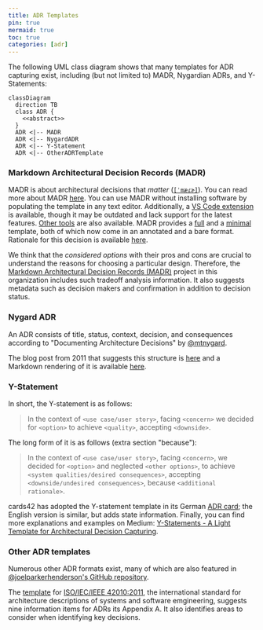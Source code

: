 ```yaml
---
title: ADR Templates
pin: true
mermaid: true
toc: true
categories: [adr]
---
```


The following UML class diagram shows that many templates for ADR capturing exist, including (but not limited to) MADR, Nygardian ADRs, and Y-Statements:

```mermaid
classDiagram
  direction TB
  class ADR {
    <<abstract>>
  }
  ADR <|-- MADR
  ADR <|-- NygardADR
  ADR <|-- Y-Statement
  ADR <|-- OtherADRTemplate
```

### Markdown Architectural Decision Records (MADR)

MADR is about architectural decisions that *matter* ([`[ˈmæɾɚ]`](https://en.wiktionary.org/wiki/matter#Pronunciation)). You can read more about MADR [here](https://www.ozimmer.ch/practices/2022/11/22/MADRTemplatePrimer.html). You can use MADR without installing software by populating the template in any text editor. Additionally, a [VS Code extension](https://marketplace.visualstudio.com/items?itemName=StevenChen.vscode-adr-manager) is available, though it may be outdated and lack support for the latest features. [Other tools](https://adr.github.io/adr-tooling/#madr-template) are also available. MADR provides a [full](https://github.com/adr/madr/blob/4.0.0/template/adr-template.md?plain=1) and a [minimal](https://github.com/adr/madr/blob/4.0.0/template/adr-template-minimal.md?plain=1) template, both of which now come in an annotated and a bare format. Rationale for this decision is available [here](https://github.com/adr/madr/tree/4.0.0/template#decisions).

We think that the *considered options* with their pros and cons are crucial to understand the reasons for choosing a particular design. Therefore, the [Markdown Architectural Decision Records (MADR)](https://adr.github.io/madr/) project in this organization includes such tradeoff analysis information. It also suggests metadata such as decision makers and confirmation in addition to decision status.

### Nygard ADR

An ADR consists of title, status, context, decision, and consequences according to "Documenting Architecture Decisions" by [@mtnygard](https://github.com/mtnygard). <!-- From the Nygard post: "Context This section describes the forces at play, including technological, political, social, and project local." and "We should use a lightweight text formatting language like Markdown or Textile." -->

The blog post from 2011 that suggests this structure is [here](https://cognitect.com/blog/2011/11/15/documenting-architecture-decisions) and a Markdown rendering of it is available [here](https://github.com/joelparkerhenderson/architecture-decision-record/blob/main/locales/en/templates/decision-record-template-by-michael-nygard/index.md).

### Y-Statement

In short, the Y-statement is as follows:

> In the context of `<use case/user story>`, facing `<concern>` we decided for `<option>` to achieve `<quality>`, accepting `<downside>`.

The long form of it is as follows (extra section "because"):

> In the context of `<use case/user story>`,
> facing `<concern>`,
> we decided for `<option>`
> and neglected `<other options>`,
> to achieve `<system qualities/desired consequences>`,
> accepting `<downside/undesired consequences>`,
> because `<additional rationale>`.

cards42 has adopted the Y-statement template in its German [ADR card](https://cards42.org#adr); the English version is similar, but adds state information.
Finally, you can find more explanations and examples on Medium: [Y-Statements - A Light Template for Architectural Decision Capturing](https://medium.com/@docsoc/y-statements-10eb07b5a177).

### Other ADR templates

Numerous other ADR formats exist, many of which are also featured in [@joelparkerhenderson's GitHub repository](https://github.com/joelparkerhenderson/architecture_decision_record).

The [template](http://www.iso-architecture.org/42010/templates/) for [ISO/IEC/IEEE 42010:2011](https://en.wikipedia.org/wiki/ISO/IEC_42010), the international standard for architecture descriptions of systems and software emgineering, suggests nine information items for ADRs its Appendix A. It also identifies areas to consider when identifying key decisions.
